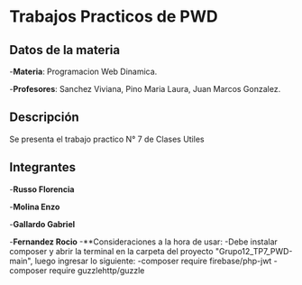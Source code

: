 # Trabajos Practicos de PWD

## Datos de la materia
-**Materia**: Programacion Web Dinamica.

-**Profesores**: Sanchez Viviana, Pino Maria Laura, Juan Marcos Gonzalez.


## Descripción
Se presenta el trabajo practico N° 7 de Clases Utiles

## Integrantes
-**Russo Florencia** 

-**Molina Enzo**

-**Gallardo Gabriel**

-**Fernandez Rocio**
-**Consideraciones a la hora de usar:
-Debe instalar composer y abrir la terminal en la carpeta del proyecto "Grupo12_TP7_PWD-main", luego ingresar lo siguiente: 
  -composer require firebase/php-jwt
  -composer require guzzlehttp/guzzle
